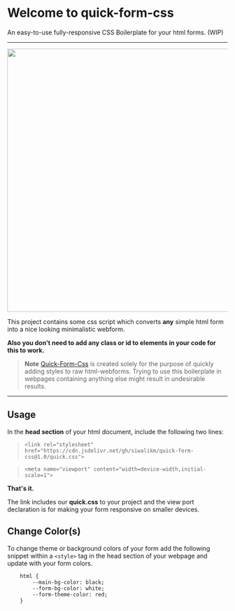 # Welcome to quick-form-css
An easy-to-use fully-responsive CSS Boilerplate for your html forms. (WIP)

----------
<img style="cursor: zoom-in;" src="https://github.com/siwalikm/quick-form-css/blob/master/demo.gif" width="600px">

This project contains some css script which converts **any** simple html form into a nice looking minimalistic webform.

**Also you don't need to add any class or id to elements in your code for this to work.**

> **Note** [Quick-Form-Css](https://github.com/siwalikm/quick-form-css) is created solely for the purpose of quickly adding styles to raw html-webforms. Trying to use this boilerplate in webpages containing anything else might result in undesirable results.

----------

Usage
-------------

In the **head section** of your html document, include the following two lines:
>   `<link rel="stylesheet" href="https://cdn.jsdelivr.net/gh/siwalikm/quick-form-css@1.0/quick.css">`

>   `<meta name="viewport" content="width=device-width,initial-scale=1">`

**That's it.**

The link includes our **quick.css** to your project and the view port declaration is for making your form responsive on smaller devices.

Change Color(s)
-------------
To change theme or background colors of your form add the following snippet within a `<style>` tag in the head section of your webpage and update with your form colors.

	    html {
            --main-bg-color: black;
            --form-bg-color: white;
            --form-theme-color: red;
        }
